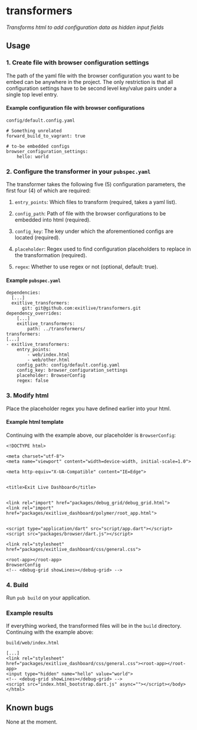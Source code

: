 # transformers

*Transforms html to add configuration data as hidden input fields*

## Usage

### 1. Create file with browser configuration settings

The path of the yaml file with the browser configuration you want to be embed
can be anywhere in the project. The only restriction is that all configuration
settings have to be second level key/value pairs under a single top level
entry.

#### Example configuration file with browser configurations

`config/default.config.yaml`
```
# Something unrelated
forward_build_to_vagrant: true

# to-be embedded configs
browser_configuration_settings:
    hello: world
```

### 2. Configure the transformer in your `pubspec.yaml`

The transformer takes the following five (5) configuration parameters, the
first four (4) of which are required:

1. `entry_points`: Which files to transform (required, takes a yaml list).

2. `config_path`: Path of file with the browser configurations to be embedded
into html (required).

3. `config_key`: The key under which the aforementioned configs are located
(required).

4. `placeholder`: Regex used to find configuration placeholders to replace
in the transformation (required).

5. `regex`: Whether to use regex or not (optional, default: true).

#### Example `pubspec.yaml`
```
dependencies:
  [...]
  exitlive_transformers:
      git: git@github.com:exitlive/transformers.git
dependency_overrides:
    [...]
    exitlive_transformers:
        path: ../transformers/
transformers:
[...]
- exitlive_transformers:
    entry_points:
        - web/index.html
        - web/other.html
    config_path: config/default.config.yaml
    config_key: browser_configuration_settings
    placeholder: BrowserConfig
    regex: false
```

### 3. Modify html

Place the placeholder regex you have defined earlier into your html.

#### Example html template

Continuing with the example above, our placeholder is `BrowserConfig`:

```
<!DOCTYPE html>

<meta charset="utf-8">
<meta name="viewport" content="width=device-width, initial-scale=1.0">

<meta http-equiv="X-UA-Compatible" content="IE=Edge">


<title>Exit Live Dashboard</title>


<link rel="import" href="packages/debug_grid/debug_grid.html">
<link rel="import" href="packages/exitlive_dashboard/polymer/root_app.html">


<script type="application/dart" src="script/app.dart"></script>
<script src="packages/browser/dart.js"></script>

<link rel="stylesheet" href="packages/exitlive_dashboard/css/general.css">

<root-app></root-app>
BrowserConfig
<!-- <debug-grid showLines></debug-grid> -->
```

### 4. Build

Run `pub build` on your application.

### Example results

If everything worked, the transformed files will be in the `build` directory.
Continuing with the example above:

`build/web/index.html`

```
[...]
<link rel="stylesheet" href="packages/exitlive_dashboard/css/general.css"><root-app></root-app>
<input type="hidden" name="hello" value="world">
<!-- <debug-grid showLines></debug-grid> -->
<script src="index.html_bootstrap.dart.js" async=""></script></body></html>
```

## Known bugs

None at the moment.
